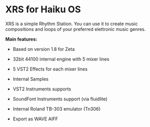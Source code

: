 # XRS for Haiku OS
XRS is a simple Rhythm Station. You can use it to create music compositions and loops of your preferred elettronic music genres.


**Main features:**

- Based on version 1.8 for Zeta

- 32bit 44100 internal engine with 5 mixer lines

- 5 VST2 Effects for each mixer lines

- Internal Samples

- VST2 Instruments supports

- SoundFont Instruments support (via fluidlite)

- Internal Roland TB-303 emulator (Tn306)

- Export as WAVE AIFF
